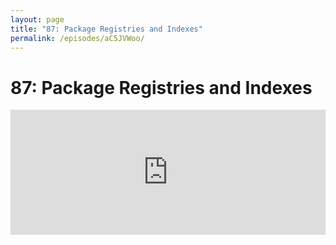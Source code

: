 ```yaml
---
layout: page
title: "87: Package Registries and Indexes"
permalink: /episodes/aC5JVWoo/
---
```


# 87: Package Registries and Indexes

<iframe frameBorder="0" height="200px" scrolling="no" seamless src="https://player.simplecast.com/b6787f56-3a6d-43cb-884e-820a1028bba1" width="100%" data-cy="latest-episode" />

<ul><li>Swift Package Index<ul><li><a href="https://iosdevweekly.com/issues/460#comment">Intro</a></li><li><a href="https://swiftpackageindex.com">Website</a></li><li><a href="https://forums.swift.org/t/introducing-the-swift-package-index/37512">Forum</a></li><li><a href="https://github.com/SwiftPackageIndex/SwiftPackageIndex-Server">GitHub</a></li><li><a href="https://github.com/SwiftPackageIndex/PackageList">Package List</a></li><li><a href="https://twitter.com/daveverwer">Dave</a></li><li><a href="https://twitter.com/_sa_s">Sven</a></li><li><a href="https://cocoapods.org">CocoaPods website</a></li></ul></li><li>Swift Package Registry<ul><li><a href="https://forums.swift.org/t/swift-package-registry-service/37219">Swift Package Registry Service Pitch</a><ul><li><a href="https://twitter.com/mattt/status/1278706413921951746">Tweet</a></li></ul></li><li><a href="https://forums.swift.org/t/package-manager-source-archive-dependencies/38626">Package Manager Source Archive Dependencies Pitch</a><ul><li><a href="https://twitter.com/mattt/status/1285966688597315584">Tweet</a></li></ul></li><li><a href="https://twitter.com/mattt">Mattt Thompson</a></li></ul></li></ul><h2>Get in Touch</h2><p>If you're enjoying the show and want to say thank you, the best way to do that is by <a href="https://itunes.apple.com/us/podcast/swift-unwrapped/id1209817203?mt=2">leaving us a review on iTunes</a>! It lets us know what you think of the show and helps us climb the charts so other people can find the show.</p><p>We've also got a channel set up on Spectrum.chat! If you want to talk about today's episode, ask us a question or just follow the conversation, jump in anytime at <a href="https://spectrum.chat/specfm/swift-unwrapped">spectrum.chat/specfm/swift-unwrapped</a></p>
